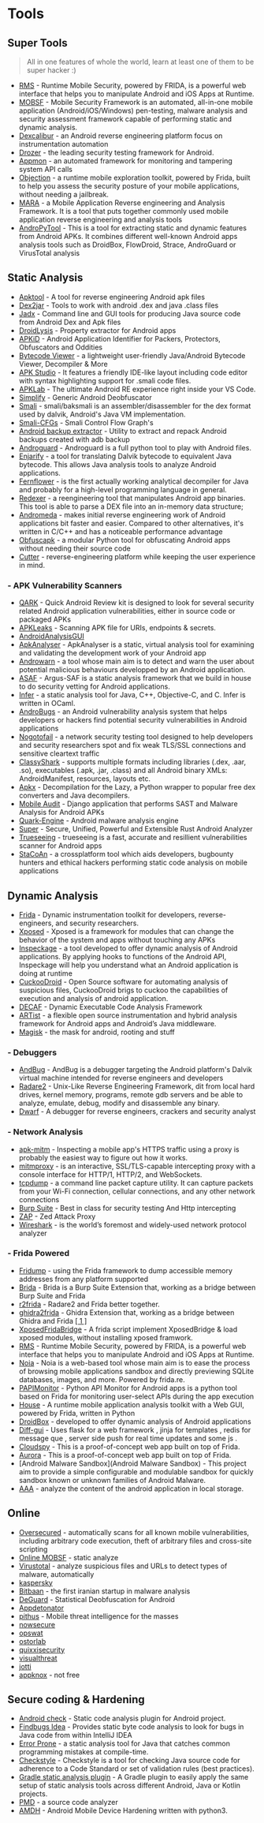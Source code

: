 # Tools

## Super Tools
> All in one features of whole the world, learn at least one of them to be super hacker :)

* [RMS](https://github.com/m0bilesecurity/RMS-Runtime-Mobile-Security) - Runtime Mobile Security, powered by FRIDA, is a powerful web interface that helps you to manipulate Android and iOS Apps at Runtime.
* [MOBSF](https://github.com/MobSF/Mobile-Security-Framework-MobSF) - Mobile Security Framework is an automated, all-in-one mobile application (Android/iOS/Windows) pen-testing, malware analysis and security assessment framework capable of performing static and dynamic analysis.
* [Dexcalibur](https://github.com/FrenchYeti/dexcalibur) - an Android reverse engineering platform focus on instrumentation automation
* [Drozer](https://github.com/FSecureLABS/drozer) - the leading security testing framework for Android.
* [Appmon](https://github.com/dpnishant/appmon) -  an automated framework for monitoring and tampering system API calls
* [Objection](https://github.com/sensepost/objection) - a runtime mobile exploration toolkit, powered by Frida, built to help you assess the security posture of your mobile applications, without needing a jailbreak.
* [MARA](https://github.com/xtiankisutsa/MARA_Framework) - a Mobile Application Reverse engineering and Analysis Framework. It is a tool that puts together commonly used mobile application reverse engineering and analysis tools
* [AndroPyTool](https://github.com/alexMyG/AndroPyTool) - This is a tool for extracting static and dynamic features from Android APKs. It combines different well-known Android apps analysis tools such as DroidBox, FlowDroid, Strace, AndroGuard or VirusTotal analysis

## Static Analysis
* [Apktool](https://ibotpeaches.github.io/Apktool/) - A tool for reverse engineering Android apk files
* [Dex2jar](https://github.com/pxb1988/dex2jar) - Tools to work with android .dex and java .class files
* [Jadx](https://github.com/skylot/jadx) - Command line and GUI tools for producing Java source code from Android Dex and Apk files
* [DroidLysis](https://github.com/cryptax/droidlysis) - Property extractor for Android apps
* [APKiD](https://github.com/rednaga/APKiD) - Android Application Identifier for Packers, Protectors, Obfuscators and Oddities 
* [Bytecode Viewer](https://github.com/Konloch/bytecode-viewer) - a lightweight user-friendly Java/Android Bytecode Viewer, Decompiler & More
* [APK Studio](https://github.com/vaibhavpandeyvpz/apkstudio) - It features a friendly IDE-like layout including code editor with syntax highlighting support for .smali code files.
* [APKLab](https://github.com/APKLab/APKLab) - The ultimate Android RE experience right inside your VS Code.
* [Simplify](https://github.com/CalebFenton/simplify) - Generic Android Deobfuscator
* [Smali](https://github.com/JesusFreke/smali) - smali/baksmali is an assembler/disassembler for the dex format used by dalvik, Android's Java VM implementation.
* [Smali-CFGs](https://github.com/EugenioDelfa/Smali-CFGs) - Smali Control Flow Graph's
* [Android backup extractor](https://github.com/nelenkov/android-backup-extractor) - Utility to extract and repack Android backups created with adb backup
* [Androguard](https://github.com/androguard/androguard) - Androguard is a full python tool to play with Android files.
* [Enjarify](https://github.com/Storyyeller/enjarify) - a tool for translating Dalvik bytecode to equivalent Java bytecode. This allows Java analysis tools to analyze Android applications.
* [Fernflower](https://github.com/fesh0r/fernflower) -  is the first actually working analytical decompiler for Java and probably for a high-level programming language in general.
* [Redexer](https://github.com/plum-umd/redexer) - a reengineering tool that manipulates Android app binaries. This tool is able to parse a DEX file into an in-memory data structure;
* [Andromeda](https://github.com/secrary/Andromeda) - makes initial reverse engineering work of Android applications bit faster and easier. Compared to other alternatives, it's written in C/C++ and has a noticeable performance advantage
* [Obfuscapk](https://github.com/ClaudiuGeorgiu/Obfuscapk) - a modular Python tool for obfuscating Android apps without needing their source code
* [Cutter](https://cutter.re/) - reverse-engineering platform while keeping the user experience in mind.

### - APK Vulnerability Scanners
* [QARK](https://github.com/linkedin/qark) - Quick Android Review kit is designed to look for several security related Android application vulnerabilities, either in source code or packaged APKs
* [APKLeaks](https://github.com/dwisiswant0/apkleaks) - Scanning APK file for URIs, endpoints & secrets.
* [AndroidAnalysisGUI](https://github.com/honeynet/apkinspector/) 
* [ApkAnalyser](https://github.com/sonyxperiadev/ApkAnalyser) - ApkAnalyser is a static, virtual analysis tool for examining and validating 
the development work of your Android app
* [Androwarn](https://github.com/maaaaz/androwarn/) - a tool whose main aim is to detect and warn the user about potential malicious behaviours developped by an Android application.
* [ASAF](http://pag.arguslab.org/argus-saf) - Argus-SAF is a static analysis framework that we build in house to do security vetting for Android applications.
* [Infer](https://github.com/facebook/infer) - a static analysis tool for Java, C++, Objective-C, and C. Infer is written in OCaml.
* [AndroBugs](https://github.com/AndroBugs/AndroBugs_Framework) - an Android vulnerability analysis system that helps developers or hackers find potential security vulnerabilities in Android applications
* [Nogotofail](https://github.com/google/nogotofail) - a network security testing tool designed to help developers and security researchers spot and fix weak TLS/SSL connections and sensitive cleartext traffic
* [ClassyShark](https://github.com/google/android-classyshark) -  supports multiple formats including libraries (.dex, .aar, .so), executables (.apk, .jar, .class) and all Android binary XMLs: AndroidManifest, resources, layouts etc.
* [Apkx](https://github.com/b-mueller/apkx) - Decompilation for the Lazy, a Python wrapper to popular free dex converters and Java decompilers.
* [Mobile Audit](https://github.com/mpast/mobileAudit) - Django application that performs SAST and Malware Analysis for Android APKs
* [Quark-Engine](https://github.com/quark-engine/quark-engine) - Android malware analysis engine
* [Super](https://github.com/SUPERAndroidAnalyzer/super) - Secure, Unified, Powerful and Extensible Rust Android Analyzer
* [Trueseeing](https://github.com/monolithworks/trueseeing) - trueseeing is a fast, accurate and resillient vulnerabilities scanner for Android apps
* [StaCoAn](https://github.com/vincentcox/StaCoAn) - a crossplatform tool which aids developers, bugbounty hunters and ethical hackers performing static code analysis on mobile applications

## Dynamic Analysis
* [Frida](https://frida.re/) - Dynamic instrumentation toolkit for developers, reverse-engineers, and security researchers.
* [Xposed](https://repo.xposed.info/module/de.robv.android.xposed.installer) - Xposed is a framework for modules that can change the behavior of the system and apps without touching any APKs
* [Inspeckage](https://github.com/ac-pm/Inspeckage) - a tool developed to offer dynamic analysis of Android applications. By applying hooks to functions of the Android API, Inspeckage will help you understand what an Android application is doing at runtime
* [CuckooDroid](https://github.com/idanr1986/cuckoo-droid) - Open Source software for automating analysis of suspicious files, CuckooDroid brigs to cuckoo the capabilities of execution and analysis of android application.
* [DECAF](https://github.com/decaf-project/DECAF) - Dynamic Executable Code Analysis Framework
* [ARTist](https://artist.cispa.saarland/) - a flexible open source instrumentation and hybrid analysis framework for Android apps and Android’s Java middleware.
* [Magisk](https://forum.xda-developers.com/t/magisk-the-magic-mask-for-android.3473445/) - the mask for android, rooting and stuff
### - Debuggers
* [AndBug](https://github.com/swdunlop/AndBug) - AndBug is a debugger targeting the Android platform's Dalvik virtual machine intended for reverse engineers and developers
* [Radare2](https://github.com/radareorg/radare2) - Unix-Like Reverse Engineering Framework, dit from local hard drives, kernel memory, programs, remote gdb servers and be able to analyze, emulate, debug, modify and disassemble any binary.
* [Dwarf](https://github.com/iGio90/Dwarf) - A debugger for reverse engineers, crackers and security analyst
### - Network Analysis
* [apk-mitm](https://github.com/shroudedcode/apk-mitm) - Inspecting a mobile app's HTTPS traffic using a proxy is probably the easiest way to figure out how it works.
* [mitmproxy](https://github.com/mitmproxy/mitmproxy) - is an interactive, SSL/TLS-capable intercepting proxy with a console interface for HTTP/1, HTTP/2, and WebSockets.
* [tcpdump](https://www.androidtcpdump.com/) - a command line packet capture utility. It can capture packets from your Wi-Fi connection, cellular connections, and any other network connections 
* [Burp Suite](https://portswigger.net/burp) - Best in class for security testing And Http intercepting
* [ZAP](https://www.zaproxy.org/) - Zed Attack Proxy
* [Wireshark](https://www.wireshark.org/download.html) - is the world’s foremost and widely-used network protocol analyzer
### - Frida Powered
* [Fridump](https://github.com/Nightbringer21/fridump) - using the Frida framework to dump accessible memory addresses from any platform supported
* [Brida](https://github.com/federicodotta/Brida) - Brida is a Burp Suite Extension that, working as a bridge between Burp Suite and Frida
* [r2frida](https://github.com/nowsecure/r2frida) - Radare2 and Frida better together.
* [ghidra2frida](https://github.com/federicodotta/ghidra2frida) - Ghidra Extension that, working as a bridge between Ghidra and Frida [[ 1 ]](https://security.humanativaspa.it/ghidra2frida-the-new-bridge-between-ghidra-and-frida/)
* [XposedFridaBridge](https://github.com/monkeylord/XposedFridaBridge) - A frida script implement XposedBridge & load xposed modules, without installing xposed framwork.
* [RMS](https://github.com/m0bilesecurity/RMS-Runtime-Mobile-Security) - Runtime Mobile Security, powered by FRIDA, is a powerful web interface that helps you to manipulate Android and iOS Apps at Runtime.
* [Noia](https://github.com/0x742/noia) - Noia is a web-based tool whose main aim is to ease the process of browsing mobile applications sandbox and directly previewing SQLite databases, images, and more. Powered by frida.re.
* [PAPIMonitor](https://github.com/Dado1513/PAPIMonitor) - Python API Monitor for Android apps is a python tool based on Frida for monitoring user-select APIs during the app execution
* [House](https://github.com/nccgroup/house) - A runtime mobile application analysis toolkit with a Web GUI, powered by Frida, written in Python
* [DroidBox](https://github.com/pjlantz/droidbox) - developed to offer dynamic analysis of Android applications
* [Diff-gui](https://github.com/antojoseph/diff-gui) - Uses flask for a web framework , jinja for templates , redis for message que , server side push for real time updates and some js .
* [Cloudspy](https://github.com/frida/cloudspy) - This is a proof-of-concept web app built on top of Frida.
* [Aurora](https://github.com/frida/aurora) - This is a proof-of-concept web app built on top of Frida.
* [Android Malware Sandbox](Android Malware Sandbox) - This project aim to provide a simple configurable and modulable sandbox for quickly sandbox known or unknown families of Android Malware.
* [AAA](https://github.com/NotSoSecure/android_application_analyzer) - analyze the content of the android application in local storage.

## Online 
* [Oversecured](https://oversecured.com/) -  automatically scans for all known mobile vulnerabilities, including arbitrary code execution, theft of arbitrary files and cross-site scripting
* [Online MOBSF](https://mobsf.live/) - static analyze 
* [Virustotal](https://www.virustotal.com/gui/) - analyze suspicious files and URLs to detect types of malware, automatically
* [kaspersky](https://opentip.kaspersky.com/) 
* [Bitbaan](https://lab.bitbaan.com/en/home) - the first iranian startup in malware analysis
* [DeGuard](http://apk-deguard.com/) - Statistical Deobfuscation for Android
* [Appdetonator](https://appdetonator.run/) 
* [pithus](https://beta.pithus.org/) - Mobile threat intelligence for the masses
* [nowsecure](https://www.nowsecure.com/blog/2017/09/19/announcing-nowsecure-lab-automated/) 
* [opswat](https://metadefender.opswat.com/?lang=en) 
* [ostorlab](https://www.ostorlab.co/) 
* [quixxisecurity](https://quixxisecurity.com/) 
* [visualthreat](https://www.visualthreat.com/UIupload.action) 
* [jotti](https://virusscan.jotti.org/) 
* [appknox](https://www.appknox.com/) - not free

## Secure coding & Hardening
* [Android check](https://github.com/noveogroup/android-check) - Static code analysis plugin for Android project.
* [Findbugs Idea](https://plugins.jetbrains.com/plugin/3847-findbugs-idea) - Provides static byte code analysis to look for bugs in Java code from within IntelliJ IDEA
* [Error Prone](https://github.com/google/error-prone) - a static analysis tool for Java that catches common programming mistakes at compile-time.
* [Checkstyle](https://github.com/checkstyle/checkstyle) - Checkstyle is a tool for checking Java source code for adherence to a Code Standard or set of validation rules (best practices).
* [Gradle static analysis plugin](https://github.com/novoda/gradle-static-analysis-plugin) - A Gradle plugin to easily apply the same setup of static analysis tools across different Android, Java or Kotlin projects.
* [PMD](https://github.com/pmd/pmd) - a source code analyzer
* [AMDH](https://github.com/SecTheTech/AMDH) - Android Mobile Device Hardening written with python3.





